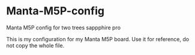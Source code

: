 # Manta-M5P-config
Manta M5P config for two trees sappphire pro


This is my configuration for my Manta M5P board. Use it for reference, do not copy the whole file.
